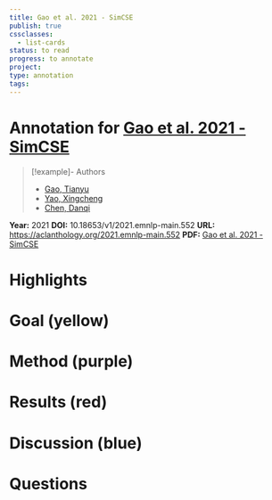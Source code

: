 ```yaml
---
title: Gao et al. 2021 - SimCSE
publish: true
cssclasses:
  - list-cards
status: to read
progress: to annotate
project:
type: annotation
tags:
---
```

# Annotation for [Gao et al. 2021 - SimCSE](Papers/References/Gao%20et%20al.%202021%20-%20SimCSE)

> [!example]- Authors
> - [Gao, Tianyu](Gao%2C%20Tianyu)
> - [Yao, Xingcheng](Yao%2C%20Xingcheng)
> - [Chen, Danqi](Chen%2C%20Danqi)

**Year:** 2021
**DOI:** 10.18653/v1/2021.emnlp-main.552
**URL:** https://aclanthology.org/2021.emnlp-main.552
**PDF:** [Gao et al. 2021 - SimCSE](Papers/PDFs/Gao%20et%20al.%202021%20-%20SimCSE%20Simple%20Contrastive%20Learning%20of%20Sentence%20Embeddings.pdf)

# Highlights


# Goal (yellow)


# Method (purple)


# Results (red)


# Discussion (blue)


# Questions

